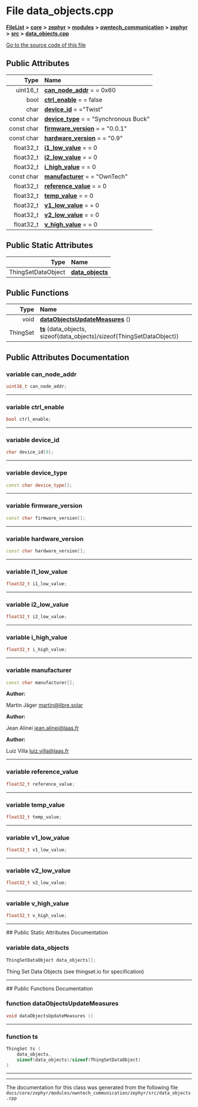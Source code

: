 

# File data\_objects.cpp



[**FileList**](files.md) **>** [**core**](dir_771164b9325b04f1442f7a3ffa8ecb89.md) **>** [**zephyr**](dir_09002e7ce91f09aeb040dfd1861a47f4.md) **>** [**modules**](dir_6d0fb8ab814c517e7f155fb837e32f72.md) **>** [**owntech\_communication**](dir_c4fe9b0224a9586dd317852c3c5604f8.md) **>** [**zephyr**](dir_ed8beaa694e779377b0049b01e5ade22.md) **>** [**src**](dir_1a412f239039e530bef8001f48cd80a4.md) **>** [**data\_objects.cpp**](data__objects_8cpp.md)

[Go to the source code of this file](data__objects_8cpp_source.md)
























## Public Attributes

| Type | Name |
| ---: | :--- |
|  uint16\_t | [**can\_node\_addr**](#variable-can_node_addr)   = = 0x60<br> |
|  bool | [**ctrl\_enable**](#variable-ctrl_enable)   = = false<br> |
|  char | [**device\_id**](#variable-device_id)   = ="Twist"<br> |
|  const char | [**device\_type**](#variable-device_type)   = = "Synchronous Buck"<br> |
|  const char | [**firmware\_version**](#variable-firmware_version)   = = "0.0.1"<br> |
|  const char | [**hardware\_version**](#variable-hardware_version)   = = "0.9"<br> |
|  float32\_t | [**i1\_low\_value**](#variable-i1_low_value)   = = 0<br> |
|  float32\_t | [**i2\_low\_value**](#variable-i2_low_value)   = = 0<br> |
|  float32\_t | [**i\_high\_value**](#variable-i_high_value)   = = 0<br> |
|  const char | [**manufacturer**](#variable-manufacturer)   = = "OwnTech"<br> |
|  float32\_t | [**reference\_value**](#variable-reference_value)   = = 0<br> |
|  float32\_t | [**temp\_value**](#variable-temp_value)   = = 0<br> |
|  float32\_t | [**v1\_low\_value**](#variable-v1_low_value)   = = 0<br> |
|  float32\_t | [**v2\_low\_value**](#variable-v2_low_value)   = = 0<br> |
|  float32\_t | [**v\_high\_value**](#variable-v_high_value)   = = 0<br> |


## Public Static Attributes

| Type | Name |
| ---: | :--- |
|  ThingSetDataObject | [**data\_objects**](#variable-data_objects)  <br> |














## Public Functions

| Type | Name |
| ---: | :--- |
|  void | [**dataObjectsUpdateMeasures**](#function-dataobjectsupdatemeasures) () <br> |
|  ThingSet | [**ts**](#function-ts) (data\_objects, sizeof(data\_objects)/sizeof(ThingSetDataObject)) <br> |




























## Public Attributes Documentation




### variable can\_node\_addr 

```C++
uint16_t can_node_addr;
```




<hr>



### variable ctrl\_enable 

```C++
bool ctrl_enable;
```




<hr>



### variable device\_id 

```C++
char device_id[9];
```




<hr>



### variable device\_type 

```C++
const char device_type[];
```




<hr>



### variable firmware\_version 

```C++
const char firmware_version[];
```




<hr>



### variable hardware\_version 

```C++
const char hardware_version[];
```




<hr>



### variable i1\_low\_value 

```C++
float32_t i1_low_value;
```




<hr>



### variable i2\_low\_value 

```C++
float32_t i2_low_value;
```




<hr>



### variable i\_high\_value 

```C++
float32_t i_high_value;
```




<hr>



### variable manufacturer 

```C++
const char manufacturer[];
```





**Author:**

Martin Jäger [martin@libre.solar](mailto:martin@libre.solar) 




**Author:**

Jean Alinei [jean.alinei@laas.fr](mailto:jean.alinei@laas.fr) 




**Author:**

Luiz Villa [luiz.villa@laas.fr](mailto:luiz.villa@laas.fr) 





        

<hr>



### variable reference\_value 

```C++
float32_t reference_value;
```




<hr>



### variable temp\_value 

```C++
float32_t temp_value;
```




<hr>



### variable v1\_low\_value 

```C++
float32_t v1_low_value;
```




<hr>



### variable v2\_low\_value 

```C++
float32_t v2_low_value;
```




<hr>



### variable v\_high\_value 

```C++
float32_t v_high_value;
```




<hr>
## Public Static Attributes Documentation




### variable data\_objects 

```C++
ThingSetDataObject data_objects[];
```



Thing Set Data Objects (see thingset.io for specification) 


        

<hr>
## Public Functions Documentation




### function dataObjectsUpdateMeasures 

```C++
void dataObjectsUpdateMeasures () 
```




<hr>



### function ts 

```C++
ThingSet ts (
    data_objects,
    sizeof(data_objects)/sizeof(ThingSetDataObject)
) 
```




<hr>

------------------------------
The documentation for this class was generated from the following file `docs/core/zephyr/modules/owntech_communication/zephyr/src/data_objects.cpp`

